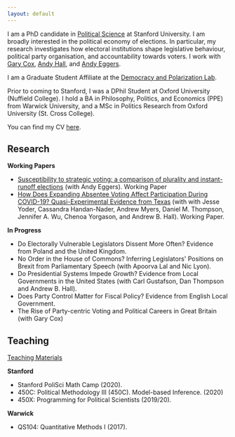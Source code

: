 ```yaml
---
layout: default
---
```


I am a PhD candidate in [Political Science](https://politicalscience.stanford.edu/academics/graduate-program) at Stanford University. I am broadly interested in the political economy of elections. In particular, my research investigates how electoral institutions shape legislative behaviour, political party organisation, and accountability towards voters. I work with [Gary Cox](https://gwcox.sites.stanford.edu/), [Andy Hall](andrewbenjaminhall.com), and [Andy Eggers](http://andy.egge.rs).

I am a Graduate Student Affiliate at the [Democracy and Polarization Lab](https://stanforddpl.org/).

Prior to coming to Stanford, I was a DPhil Student at Oxford University (Nuffield College). I hold a BA in Philosophy, Politics, and Economics (PPE) from Warwick University, and a MSc in Politics Research from Oxford University (St. Cross College).

You can find my CV [here](./files/CV.pdf).

## Research

**Working Papers**
* [Susceptibility to strategic voting: a comparison of plurality and instant-runoff elections](https://www.dropbox.com/s/2komhumusf8yfr2/strategic_voting_in_AV_v29.pdf?dl=0) (with Andy Eggers). Working Paper
* [How Does Expanding Absentee Voting Affect Participation During COVID-19? Quasi-Experimental Evidence from Texas](https://www.dropbox.com/s/r81l2jr8sn7ciq2/absentee.pdf?dl=0) (with with Jesse Yoder, Cassandra Handan-Nader, Andrew Myers, Daniel M. Thompson, Jennifer A. Wu, Chenoa Yorgason, and Andrew B. Hall). Working Paper.


**In Progress**
* Do Electorally Vulnerable Legislators Dissent More Often? Evidence from Poland and the United Kingdom.
* No Order in the House of Commons? Inferring Legislators' Positions on Brexit from Parliamentary Speech (with Apoorva Lal and Nic Lyon).
* Do Presidential Systems Impede Growth? Evidence from Local Governments in the United States (with Carl Gustafson, Dan Thompson and Andrew B. Hall).
* Does Party Control Matter for Fiscal Policy? Evidence from English Local Government.
* The Rise of Party-centric Voting and Political Careers in Great Britain (with Gary Cox)

## Teaching

[Teaching Materials](another-page.md)

**Stanford**
* Stanford PoliSci Math Camp (2020).
* 450C: Political Methodology III (450C). Model-based Inference. (2020)
* 450X: Programming for Political Scientists (2019/20).

**Warwick**
* QS104: Quantitative Methods I (2017).
